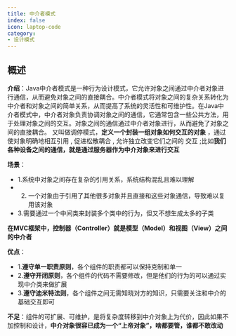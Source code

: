 ```yaml
---
title: 中介者模式
index: false
icon: laptop-code
category:
- 设计模式
---
```


## 概述

**介绍**：Java中介者模式是一种行为设计模式，它允许对象之间通过中介者对象进行通信，从而避免对象之间的直接耦合。中介者模式将对象之间的复杂关系转化为中介者和对象之间的简单关系，从而提高了系统的灵活性和可维护性。在Java中介者模式中，中介者对象负责协调对象之间的通信，它通常包含一些公共方法，用于处理对象之间的交互。对象之间的通信通过中介者对象进行，从而避免了对象之间的直接耦合。
又叫做调停模式，**定义一个封装一组对象如何交互的对象** ，通过使对象明确地相互引用 , 促进松散耦合 , 允许独立改变它们之间的 交互 ;比如**我们各种设备之间的通信，就是通过服务器作为中介对象来进行交互**

**场景**：
* 1.系统中对象之间存在复杂的引用关系，系统结构混乱且难以理解
* 2. 一个对象由于引用了其他很多对象并且直接和这些对象通信，导致难以复用该对象
* 3.需要通过一个中间类来封装多个类中的行为，但又不想生成太多的子类

**在MVC框架中，控制器（Controller）就是模型（Model）和视图（View）之间的中介者**

**优点**：
* 1.**遵守单一职责原则**，各个组件的职责都可以保持克制和单一
* 2.**遵守开闭原则**，各个组件的代码不需要修改，但是他们的行为的可以通过实现中介类来做扩展
* 3.**遵守迪米特法则**，各个组件之间无需知晓对方的知识，只需要关注和中介的基础交互即可

**不足**：组件的可扩展、可维护，是将复杂度转移到中介对象上为代价，因此如果不加控制和设计，**中介对象很容已成为一个“上帝对象”，啥都要管，谁都不敢改动**







